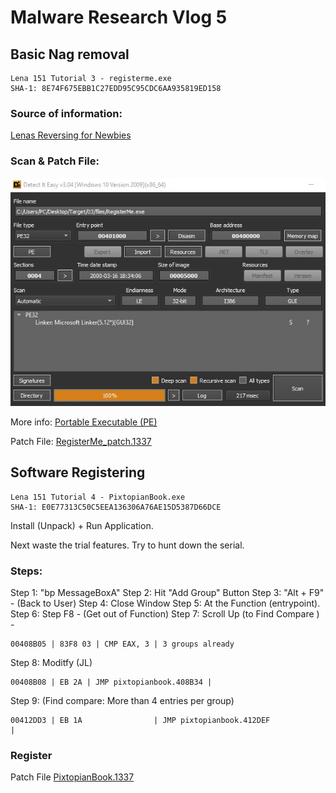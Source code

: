 # Malware Research Vlog 5


## Basic Nag removal

```
Lena 151 Tutorial 3 - registerme.exe
SHA-1: 8E74F675EBB1C27EDD95C95CDC6AA935819ED158
```

### Source of information:
[Lenas Reversing for Newbies](https://forum.tuts4you.com/files/file/1307-lenas-reversing-for-newbies)

### Scan & Patch File:

![RegisterMe_EXE1](MRV5_EXE1.jpg)

More info:
[Portable Executable (PE)](../PE.md)

Patch File: [RegisterMe_patch.1337](RegisterMe_patch.1337)


## Software Registering

```
Lena 151 Tutorial 4 - PixtopianBook.exe
SHA-1: E0E77313C50C5EEA136306A76AE15D5387D66DCE
```
Install (Unpack) + Run Application.

Next waste the trial features.
Try to hunt down the serial.

### Steps:

Step 1: "bp MessageBoxA"
Step 2: Hit "Add Group" Button
Step 3: "Alt + F9" - (Back to User)
Step 4: Close Window
Step 5: At the Function (entrypoint).
Step 6: Step F8 - (Get out of Function)
Step 7: Scroll Up (to Find Compare ) -

```
00408B05 | 83F8 03 | CMP EAX, 3 | 3 groups already
```
Step 8: Moditfy (JL)

```
00408B08 | EB 2A | JMP pixtopianbook.408B34 |
```

Step 9: (Find compare: More than 4 entries per group)

```
00412DD3 | EB 1A                | JMP pixtopianbook.412DEF              |
```


### Register

Patch File [PixtopianBook.1337](PixtopianBook.1337)

